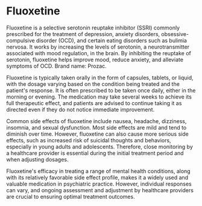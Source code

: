 <!--
source: GPT-4o
brands: Prozac
treats: depression, anxiety
tags: selective-serotonin-reuptake-inhibitors
-->

# Fluoxetine

Fluoxetine is a selective serotonin reuptake inhibitor (SSRI) commonly prescribed for the treatment of depression, anxiety disorders, obsessive-compulsive disorder (OCD), and certain eating disorders such as bulimia nervosa. It works by increasing the levels of serotonin, a neurotransmitter associated with mood regulation, in the brain. By inhibiting the reuptake of serotonin, fluoxetine helps improve mood, reduce anxiety, and alleviate symptoms of OCD. Brand name: Prozac.

Fluoxetine is typically taken orally in the form of capsules, tablets, or liquid, with the dosage varying based on the condition being treated and the patient's response. It is often prescribed to be taken once daily, either in the morning or evening. The medication may take several weeks to achieve its full therapeutic effect, and patients are advised to continue taking it as directed even if they do not notice immediate improvement.

Common side effects of fluoxetine include nausea, headache, dizziness, insomnia, and sexual dysfunction. Most side effects are mild and tend to diminish over time. However, fluoxetine can also cause more serious side effects, such as increased risk of suicidal thoughts and behaviors, especially in young adults and adolescents. Therefore, close monitoring by a healthcare provider is essential during the initial treatment period and when adjusting dosages.

Fluoxetine's efficacy in treating a range of mental health conditions, along with its relatively favorable side effect profile, makes it a widely used and valuable medication in psychiatric practice. However, individual responses can vary, and ongoing assessment and adjustment by healthcare providers are crucial to ensuring optimal treatment outcomes.